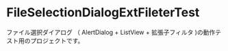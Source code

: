 # FileSelectionDialogExtFileterTest
ファイル選択ダイアログ （ AlertDialog + ListView + 拡張子フィルタ )の動作テスト用のプロジェクトです。
